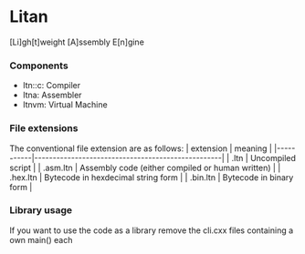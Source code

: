 # Litan
[Li]gh[t]weight [A]ssembly E[n]gine

### Components
- ltn::c:   Compiler
- ltna:   Assembler
- ltnvm:  Virtual Machine


### File extensions
The conventional file extension are as follows:
| extension | meaning                                           |
|-----------|---------------------------------------------------|
| .ltn      | Uncompiled script                                 |
| .asm.ltn  | Assembly code (either compiled or human written)  |
| .hex.ltn  | Bytecode in hexdecimal string form                |
| .bin.ltn  | Bytecode in binary form                           |

### Library usage
If you want to use the code as a library remove the cli.cxx files containing a own main() each
